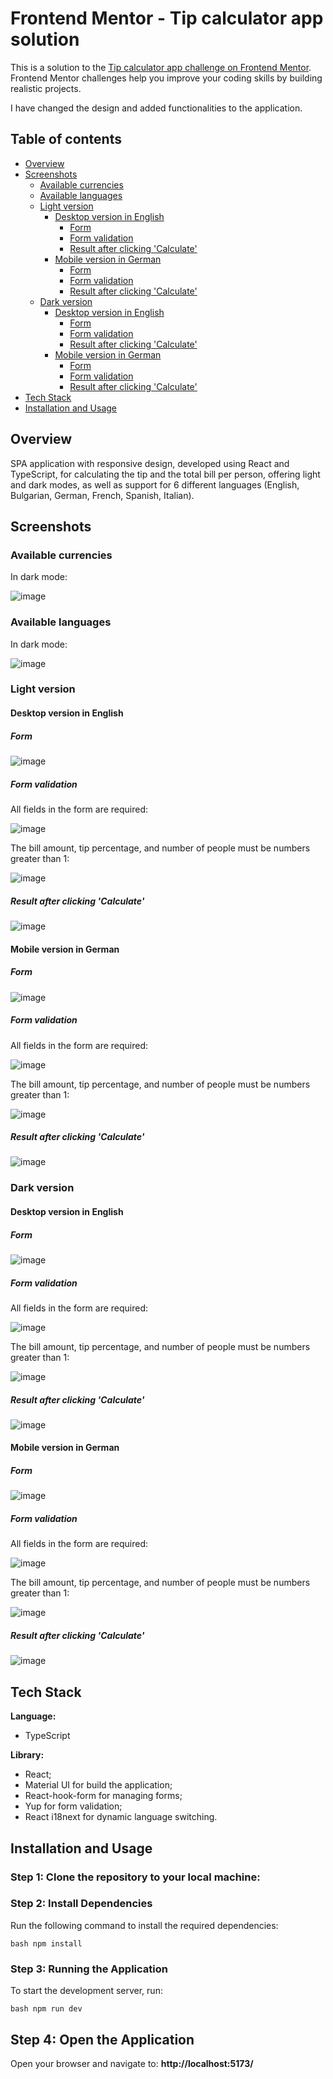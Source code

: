 # Frontend Mentor - Tip calculator app solution

This is a solution to the [Tip calculator app challenge on Frontend Mentor](https://www.frontendmentor.io/challenges/tip-calculator-app-ugJNGbJUX). Frontend Mentor challenges help you improve your coding skills by building realistic projects.

I have changed the design and added functionalities to the application.

## Table of contents

- [Overview](#overview)
- [Screenshots](#screenshots)
  - [Available currencies](#available-currencies)
  - [Available languages](#available-languages)
  - [Light version](#light-version)
    - [Desktop version in English](#desktop-light-version-in-english)
       - [Form](#desktop-light-form)
       - [Form validation](#desktop-light-form-validation)
       - [Result after clicking 'Calculate'](#desktop-light-result-after-clicking-calculate)
    - [Mobile version in German](#mobile-light-version-in-german)
       - [Form](#mobile-light-form)
       - [Form validation](#mobile-light-form-validation)
       - [Result after clicking 'Calculate'](#mobile-light-result-after-clicking-calculate)
  - [Dark version](#dark-version)
    - [Desktop version in English](#desktop-dark-version-in-english)
       - [Form](#desktop-dark-form)
       - [Form validation](#desktop-dark-form-validation)
       - [Result after clicking 'Calculate'](#desktop-dark-result-after-clicking-calculate)
    - [Mobile version in German](#mobile-dark-version-in-german)
        - [Form](#mobile-dark-form)
        - [Form validation](#mobile-dark-form-validation)
        - [Result after clicking 'Calculate'](#mobile-dark-result-after-clicking-calculate)
- [Tech Stack](#tech-stack)
- [Installation and Usage](#installation-and-usage)

## Overview
SPA application with responsive design, developed using React and TypeScript, for calculating the tip and the total bill per person, offering light and dark modes, as well as support for 6 different languages (English, Bulgarian, German, French, Spanish, Italian). 

## Screenshots

### Available currencies

In dark mode:

![image](https://github.com/user-attachments/assets/45f27411-4efa-4d09-8920-9cf20111a4f6)

### Available languages

In dark mode:

![image](https://github.com/user-attachments/assets/ec465fd0-1e44-493b-b6db-423523e2bef2)

### Light version

#### Desktop version in English
<a id="desktop-light-version-in-english"></a>

##### Form
<a id="desktop-light-form"></a>

![image](https://github.com/user-attachments/assets/ea4932b7-46c9-48e4-88ab-ccf36402c64d)

##### Form validation 
<a id="desktop-light-form-validation"></a>

All fields in the form are required:

![image](https://github.com/user-attachments/assets/10e15cd4-5572-4d68-a8fa-a747af9ed04f)

The bill amount, tip percentage, and number of people must be numbers greater than 1:

![image](https://github.com/user-attachments/assets/02956db7-7a92-47ae-876d-29ee58a6a461)

##### Result after clicking 'Calculate'
<a id="desktop-light-result-after-clicking-calculate"></a>

![image](https://github.com/user-attachments/assets/2e031f6d-e408-4233-a8d0-6fd637da2752)

#### Mobile version in German
<a id="mobile-light-version-in-german"></a>

##### Form
<a id="mobile-light-form"></a>

![image](https://github.com/user-attachments/assets/46b14285-c51e-4d30-92b4-4d3d659e16a6)

##### Form validation 
<a id="mobile-light-form-validation"></a>

All fields in the form are required:

![image](https://github.com/user-attachments/assets/3f9eaaf2-32b7-4380-ac29-753fb09802c4)

The bill amount, tip percentage, and number of people must be numbers greater than 1:

![image](https://github.com/user-attachments/assets/dfcd1def-a841-4300-b499-7a49575453e2)

##### Result after clicking 'Calculate'
<a id="mobile-light-result-after-clicking-calculate"></a>

![image](https://github.com/user-attachments/assets/b6499337-20c5-4c5b-9958-a00df04f03b7)

### Dark version

#### Desktop version in English
<a id="desktop-dark-version-in-english"></a>

##### Form
<a id="desktop-dark-form"></a>

![image](https://github.com/user-attachments/assets/04e70840-75d1-409b-8f3e-79b1ba4da298)

##### Form validation 
<a id="desktop-dark-form-validation"></a>

All fields in the form are required:

![image](https://github.com/user-attachments/assets/53f96679-412b-4529-9d62-3b1ef136cd1e)

The bill amount, tip percentage, and number of people must be numbers greater than 1:

![image](https://github.com/user-attachments/assets/957662a2-e342-4267-a937-31205a4cc3fa)

##### Result after clicking 'Calculate'
<a id="desktop-dark-result-after-clicking-calculate"></a>

![image](https://github.com/user-attachments/assets/eaedae1f-d680-4bcd-9c5e-3261fa09a057)

#### Mobile version in German
<a id="mobile-dark-version-in-german"></a>

##### Form
<a id="mobile-dark-form"></a>

![image](https://github.com/user-attachments/assets/924d7ea3-7b37-4817-be17-5aec65530860)
##### Form validation
<a id="mobile-dark-form-validation"></a>

All fields in the form are required:

![image](https://github.com/user-attachments/assets/c15c8ca1-ab95-4719-acf8-d144940195ad)

The bill amount, tip percentage, and number of people must be numbers greater than 1:

![image](https://github.com/user-attachments/assets/4e3909db-6ffa-451f-a84e-5b87c5347ebb)

##### Result after clicking 'Calculate' 
<a id="mobile-dark-result-after-clicking-calculate"></a>

![image](https://github.com/user-attachments/assets/3daf3201-4629-4a8c-86e0-88c4fe151ff5)

## Tech Stack

**Language:**
- TypeScript

**Library:**
- React;
- Material UI for build the application;
- React-hook-form for managing forms;
- Yup for form validation;
- React i18next for dynamic language switching.

## Installation and Usage
### Step 1: Clone the repository to your local machine:
### Step 2: Install Dependencies
Run the following command to install the required dependencies:

```bash npm install```
### Step 3: Running the Application
To start the development server, run:

```bash npm run dev```
## Step 4: Open the Application
Open your browser and navigate to: 
**http://localhost:5173/**




